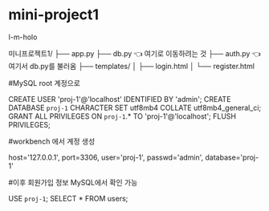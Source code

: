 # mini-project1
I-m-holo

미니프로젝트1/
├── app.py
├── db.py              👈 여기로 이동하려는 것
├── auth.py            👈 여기서 db.py를 불러옴
├── templates/
│   ├── login.html
│   └── register.html


#MySQL root 계정으로

CREATE USER 'proj-1'@'localhost' IDENTIFIED BY 'admin';
CREATE DATABASE `proj-1` CHARACTER SET utf8mb4 COLLATE utf8mb4_general_ci;
GRANT ALL PRIVILEGES ON `proj-1`.* TO 'proj-1'@'localhost';
FLUSH PRIVILEGES;

#workbench 에서 계정 생성

host='127.0.0.1',
port=3306,
user='proj-1',
passwd='admin',
database='proj-1'

#이후 회원가입 정보 MySQL에서 확인 가능

USE `proj-1`;
SELECT * FROM users;
